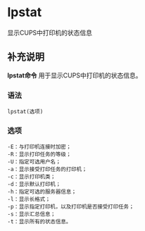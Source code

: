 #  lpstat

显示CUPS中打印机的状态信息

##  补充说明

**lpstat命令** 用于显示CUPS中打印机的状态信息。

###  语法

    
    
    lpstat(选项)
    

###  选项

    
    
    -E：与打印机连接时加密；
    -R：显示打印任务的等级；
    -U：指定可选用户名；
    -a：显示接受打印任务的打印机；
    -c：显示打印机类；
    -d：显示默认打印机；
    -h：指定可选的服务器信息；
    -l：显示长格式；
    -p：显示指定打印机，以及打印机是否接受打印任务；
    -s：显示汇总信息；
    -t：显示所有的状态信息。
    

